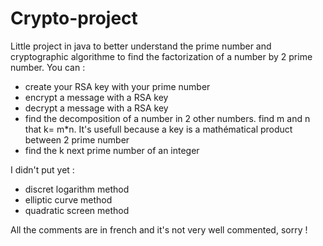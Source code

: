 # Crypto-project
Little project in java to better understand the prime number and cryptographic algorithme to find the factorization of a number by 2 prime number.
You can :
- create your RSA key with your prime number
- encrypt a message with a RSA key
- decrypt a message with a RSA key
- find the decomposition of a number in 2 other numbers. find m and n that k= m*n. It's usefull because a key is a mathématical product between 2 prime number
- find the k next prime number of an integer

I didn't put yet :
- discret logarithm method
- elliptic curve method
- quadratic screen method

All the comments are in french and it's not very well commented, sorry !
